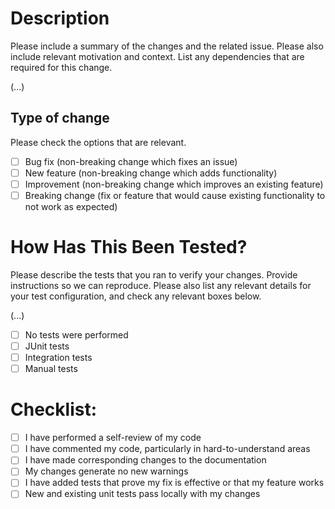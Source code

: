 # Description

Please include a summary of the changes and the related issue. Please also include relevant motivation and context. List any dependencies that are required for this change.

(...)

## Type of change

Please check the options that are relevant.

- [ ] Bug fix (non-breaking change which fixes an issue)
- [ ] New feature (non-breaking change which adds functionality)
- [ ] Improvement (non-breaking change which improves an existing feature)
- [ ] Breaking change (fix or feature that would cause existing functionality to not work as expected)

# How Has This Been Tested?

Please describe the tests that you ran to verify your changes. Provide instructions so we can reproduce. Please also list any relevant details for your test configuration, and check any relevant boxes below.

(...)

- [ ] No tests were performed
- [ ] JUnit tests
- [ ] Integration tests
- [ ] Manual tests

# Checklist:

- [ ] I have performed a self-review of my code
- [ ] I have commented my code, particularly in hard-to-understand areas
- [ ] I have made corresponding changes to the documentation
- [ ] My changes generate no new warnings
- [ ] I have added tests that prove my fix is effective or that my feature works
- [ ] New and existing unit tests pass locally with my changes
